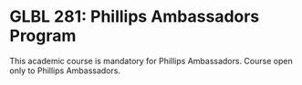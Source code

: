 # GLBL 281: Phillips Ambassadors Program

This academic course is mandatory for Phillips Ambassadors. Course open only to Phillips Ambassadors.